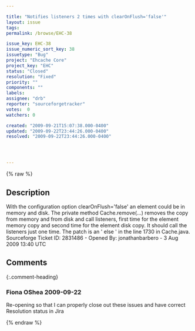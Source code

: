 ```yaml
---

title: "Notifies listeners 2 times with clearOnFlush='false'"
layout: issue
tags: 
permalink: /browse/EHC-38

issue_key: EHC-38
issue_numeric_sort_key: 38
issuetype: "Bug"
project: "Ehcache Core"
project_key: "EHC"
status: "Closed"
resolution: "Fixed"
priority: ""
components: ""
labels: 
assignee: "drb"
reporter: "sourceforgetracker"
votes:  0
watchers: 0

created: "2009-09-21T15:07:38.000-0400"
updated: "2009-09-22T23:44:26.000-0400"
resolved: "2009-09-22T23:44:26.000-0400"




---
```


{% raw %}

## Description

<div markdown="1" class="description">

With the configuration option clearOnFlush='false' an element could be in memory and disk. The private method Cache.remove(...)  removes the copy from memory and from disk and call listeners, first time for the element memory copy and second time for the element disk copy. It should call the listeners just one time. The patch is an ' else ' in the line 1730 in Cache.java.
Sourceforge Ticket ID: 2831486 - Opened By: jonathanbarbero - 3 Aug 2009 13:40 UTC

</div>

## Comments


{:.comment-heading}
### **Fiona OShea** <span class="date">2009-09-22</span>

<div markdown="1" class="comment">

Re-opening so that I can properly close out these issues and have correct Resolution status in Jira

</div>



{% endraw %}
